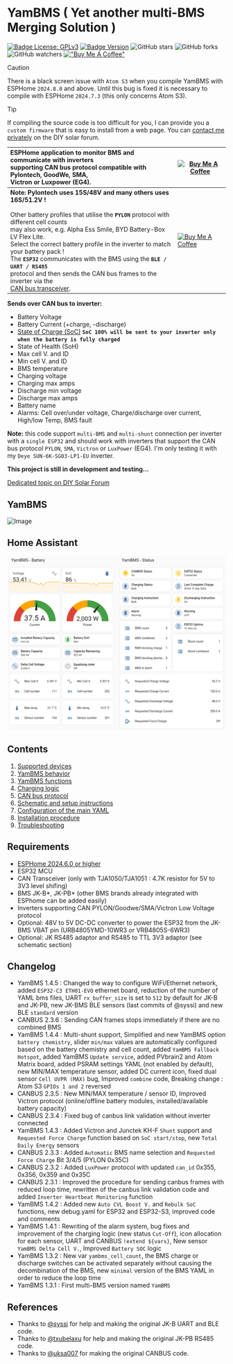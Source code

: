 # YamBMS ( Yet another multi-BMS Merging Solution )

[![Badge License: GPLv3](https://img.shields.io/badge/License-GPLv3-brightgreen.svg)](https://www.gnu.org/licenses/gpl-3.0)
[![Badge Version](https://img.shields.io/github/v/release/Sleeper85/esphome-yambms?include_prereleases&color=yellow&logo=DocuSign&logoColor=white)](https://github.com/Sleeper85/esphome-yambms/releases/latest)
![GitHub stars](https://img.shields.io/github/stars/Sleeper85/esphome-yambms)
![GitHub forks](https://img.shields.io/github/forks/Sleeper85/esphome-yambms)
![GitHub watchers](https://img.shields.io/github/watchers/Sleeper85/esphome-yambms)
[!["Buy Me A Coffee"](https://img.shields.io/badge/buy%20me%20a%20coffee-donate-yellow.svg)](https://www.buymeacoffee.com/sleeper85)

> [!CAUTION] 
> There is a black screen issue with `Atom S3` when you compile YamBMS with ESPHome `2024.8.0` and above. Until this bug is fixed it is necessary to compile with ESPHome `2024.7.3` (this only concerns Atom S3).

> [!TIP]
> If compiling the source code is too difficult for you, I can provide you a `custom firmware` that is easy to install from a web page. You can [contact me privately](https://diysolarforum.com/direct-messages/add?to=Sleeper85) on the DIY solar forum.

| ESPHome application to monitor BMS and communicate with inverters<br>supporting CAN bus protocol compatible with Pylontech, GoodWe, SMA,<br>Victron or Luxpower (EG4). | <a href="https://www.buymeacoffee.com/Sleeper85" target="_blank"><img src="https://cdn.buymeacoffee.com/buttons/v2/default-yellow.png" alt="Buy Me A Coffee" style="height: 60px !important;width: 217px !important;" ></a> |
| :--- | --- |
| **Note: Pylontech uses 15S/48V and many others uses 16S/51.2V !**<br><br>Other battery profiles that utilise the **`PYLON`** protocol with different cell counts<br>may also work, e.g. Alpha Ess Smile, BYD Battery-Box LV Flex Lite.<br>Select the correct battery profile in the inverter to match your battery pack !<br>The **`ESP32`** communicates with the BMS using the **`BLE / UART / RS485`**<br>protocol and then sends the CAN bus frames to the inverter via the<br>[CAN bus transceiver](documents/README/Supported_devices.md#supported-can-bus-transceiver). | <a href="https://www.buymeacoffee.com/Sleeper85" target="_blank"><img src="images/BMC_QR.png" alt="Buy Me A Coffee" style="height: 217px !important;width: 217px !important;" ></a> |

**Sends over CAN bus to inverter:**
  - Battery Voltage
  - Battery Current (+charge, -discharge)
  - [State of Charge (SoC)](documents/README/YamBMS_behavior.md#state-of-charge) **`SoC 100% will be sent to your inverter only when the battery is fully charged`**
  - State of Health (SoH)
  - Max cell V. and ID
  - Min cell V. and ID
  - BMS temperature
  - Charging voltage
  - Charging max amps
  - Discharge min voltage
  - Discharge max amps
  - Battery name
  - Alarms: Cell over/under voltage, Charge/discharge over current, High/low Temp, BMS fault
  
**Note:** this code support `multi-BMS` and `multi-shunt` connection per inverter with a `single ESP32` and should work with inverters that support the CAN bus protocol `PYLON`, `SMA`, `Victron` or `LuxPower` (EG4). I'm only testing it with my `Deye SUN-6K-SG03-LP1-EU` inverter.

**This project is still in development and testing...<br>**

[Dedicated topic on DIY Solar Forum](https://diysolarforum.com/threads/yambms-jk-bms-can-with-new-cut-off-charging-logic-open-source.79325/)

## YamBMS

![Image](images/YamBMS_packaged_version.png "YamBMS packaged version")

## Home Assistant

![Image](images/YamBMS_HA_Dashboard.png "YamBMS HA Dashboard")

## Contents

1) [Supported devices](documents/README/Supported_devices.md)
2) [YamBMS behavior](documents/README/YamBMS_behavior.md)
3) [YamBMS functions](documents/README/YamBMS_functions.md)
4) [Charging logic](documents/README/Charging_logic.md)
5) [CAN bus protocol](documents/README/CANBUS_protocol.md)
6) [Schematic and setup instructions](documents/README/Schematic_and_setup_instructions.md)
7) [Configuration of the main YAML](documents/README/Main_YAML_config.md)
8) [Installation procedure](documents/README/Installation_procedure.md)
9) [Troubleshooting](documents/README/Troubleshooting.md)

## Requirements

* [ESPHome 2024.6.0 or higher](https://github.com/esphome/esphome/releases)
* ESP32 MCU
* CAN Transceiver (only with TJA1050/TJA1051 : 4.7K resistor for 5V to 3V3 level shifing)
* BMS JK-B*, JK-PB* (other BMS brands already integrated with ESPhome can be added easily)
* Inverters supporting CAN PYLON/Goodwe/SMA/Victron Low Voltage protocol
* Optional: 48V to 5V DC-DC converter to power the ESP32 from the JK-BMS VBAT pin (URB4805YMD-10WR3 or VRB4805S-6WR3)
* Optional: JK RS485 adaptor and RS485 to TTL 3V3 adaptor (see schematic section)

## Changelog

* YamBMS 1.4.5 : Changed the way to configure WiFi/Ethernet network, added `ESP32-C3 ETH01-EVO` ethernet board, reduction of the number of YAML bms files, UART `rx_buffer_size` is set to `512` by default for JK-B and JK-PB, new JK-BMS BLE sensors (last commits of @syssi) and new BLE `standard` version
* CANBUS 2.3.6 : Sending CAN frames stops immediately if there are no combined BMS
* YamBMS 1.4.4 : Multi-shunt support, Simplified and new YamBMS option `battery chemistry`, slider `min/max` values ​​are automatically configured based on the battery chemistry and cell count, added `YamBMS Fallback Hotspot`, added YamBMS `Update service`, added PVbrain2 and Atom Matrix board, added PSRAM settings YAML (not enabled by default), new MIN/MAX temperature sensor, added DC current icon, fixed dual sensor `Cell UVPR (MAX)` bug, Improved `combine` code, Breaking change : Atom S3 `GPIOs 1 and 2` reversed
* CANBUS 2.3.5 : New MIN/MAX temperature / sensor ID, Improved Victron protocol (online/offline battery modules, installed/available battery capacity)
* CANBUS 2.3.4 : Fixed bug of canbus link validation without inverter connected
* YamBMS 1.4.3 : Added Victron and Junctek KH-F `Shunt` support and `Requested Force Charge` function based on `SoC start/stop`, new `Total Daily Energy` sensors
* CANBUS 2.3.3 : Added `Automatic` BMS name selection and `Requested Force Charge` Bit 3/4/5 (PYLON 0x35C)
* CANBUS 2.3.2 : Added `LuxPower` protocol with updated `can_id` 0x355, 0x356, 0x359 and 0x35C
* CANBUS 2.3.1 : Improved the procedure for sending canbus frames with reduced loop time, rewritten of the canbus link validation code and added `Inverter Heartbeat Monitoring` function
* YamBMS 1.4.2 : Added new `Auto CVL Boost V.` and `Rebulk SoC` functions, new debug.yaml for ESP32 and ESP32-S3, improved code and comments
* YamBMS 1.4.1 : Rewriting of the alarm system, bug fixes and improvement of the charging logic (new status `Cut-Off`), icon allocation for each sensor, UART and CANBUS `!extend ${vars}`, New sensor `YamBMS Delta Cell V.`, Improved `Battery SOC` logic
* YamBMS 1.3.2 : New var `yambms_cell_count`, the BMS charge or discharge switches can be activated separately without causing the decombination of the BMS, new `minimal` version of the BMS YAML in order to reduce the loop time
* YamBMS 1.3.1 : First multi-BMS version named `YamBMS`

## References

* Thanks to [@syssi](https://github.com/syssi/esphome-jk-bms) for help and making the original JK-B UART and BLE code.
* Thanks to [@txubelaxu](https://github.com/txubelaxu/esphome-jk-bms) for help and making the original JK-PB RS485 code.
* Thanks to [@uksa007](https://www.patreon.com/Uksa007Codedevelopment) for making the original CANBUS code.
